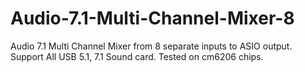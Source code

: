 # Audio-7.1-Multi-Channel-Mixer-8
Audio 7.1 Multi Channel Mixer from 8 separate inputs to ASIO output. Support All USB 5.1, 7.1 Sound card. Tested on cm6206 chips.
